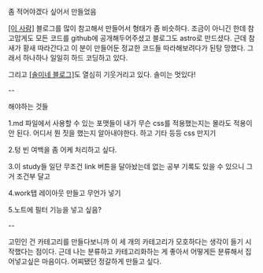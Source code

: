 좀 적어야겠다 싶어서 만들었음

[[이 사람]](https://bepyan.me/) 블로그를 많이 참고해서 만들어서 형태가 좀 비슷하다.
조금이 아니긴 한데 참 고맙게도 모든 코드를 github에 공개해두어주셨고 블로그도 astro로 만드셨다.
근데 참새가 황새 따라간다고 이 분이 만들어둔 정교한 코드들 따라해보려다가 된탕 망했다. 그래서 하나하나 일일히 하드 코딩하고 있다.

그리고 [[솔미네 블로그]](https://www.solmee.xyz/)도 열심히 기웃거리고 있다. 솔미는 멋있다!

--

해야하는 것들

1.md 파일에서 사용할 수 있는 포맷들이 내가 무슨 css를 적용했는지는 몰라도 적용이 안 된다. 어디서 뭔 짓을 했는지 알아내야한다. 하고 기타 등등 css 만지기

2.텅 빈 여백을 좀 어케 처리하고 싶다.

3.이 study들 일단 무조건 link 버튼을 달아놨는데 없는 공부 기록도 있을 수 있으니 그거 조건부 달고

4.work탭 레이아웃 만들고 무언가 넣기

5.노트에 필터 기능을 넣고 싶음?

--

고민인 건 카테고리를 만들다보니까 이 세 개의 카테고리가 모호하다는 생각이 들기 시작했다는 점이다. 근데 나는 분류하고 카테고리화하는 게 좋아서 어떻게든 분류해서 집어넣고싶은 마음이다. 어찌됐던 정갈하게 만들고 싶다.
